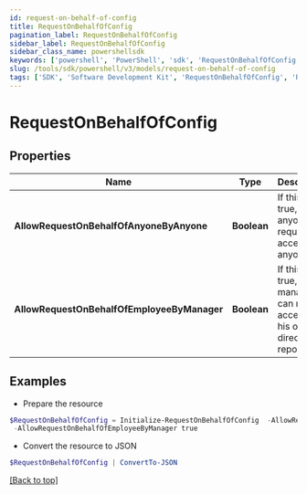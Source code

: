 ```yaml
---
id: request-on-behalf-of-config
title: RequestOnBehalfOfConfig
pagination_label: RequestOnBehalfOfConfig
sidebar_label: RequestOnBehalfOfConfig
sidebar_class_name: powershellsdk
keywords: ['powershell', 'PowerShell', 'sdk', 'RequestOnBehalfOfConfig', 'RequestOnBehalfOfConfig'] 
slug: /tools/sdk/powershell/v3/models/request-on-behalf-of-config
tags: ['SDK', 'Software Development Kit', 'RequestOnBehalfOfConfig', 'RequestOnBehalfOfConfig']
---
```



# RequestOnBehalfOfConfig

## Properties

Name | Type | Description | Notes
------------ | ------------- | ------------- | -------------
**AllowRequestOnBehalfOfAnyoneByAnyone** | **Boolean** | If this is true, anyone can request access for anyone. | [optional] [default to $false]
**AllowRequestOnBehalfOfEmployeeByManager** | **Boolean** | If this is true, a manager can request access for his or her direct reports. | [optional] [default to $false]

## Examples

- Prepare the resource
```powershell
$RequestOnBehalfOfConfig = Initialize-RequestOnBehalfOfConfig  -AllowRequestOnBehalfOfAnyoneByAnyone true `
 -AllowRequestOnBehalfOfEmployeeByManager true
```

- Convert the resource to JSON
```powershell
$RequestOnBehalfOfConfig | ConvertTo-JSON
```


[[Back to top]](#) 

